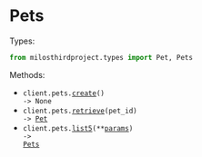 # Pets

Types:

```python
from milosthirdproject.types import Pet, Pets
```

Methods:

- <code title="post /pets">client.pets.<a href="./src/milosthirdproject/resources/pets.py">create</a>() -> None</code>
- <code title="get /pets/{petId}">client.pets.<a href="./src/milosthirdproject/resources/pets.py">retrieve</a>(pet_id) -> <a href="./src/milosthirdproject/types/pet.py">Pet</a></code>
- <code title="get /pets">client.pets.<a href="./src/milosthirdproject/resources/pets.py">list5</a>(\*\*<a href="src/milosthirdproject/types/pet_list5_params.py">params</a>) -> <a href="./src/milosthirdproject/types/pets.py">Pets</a></code>
